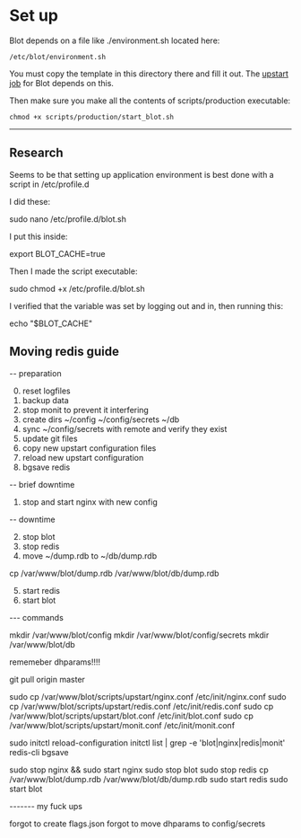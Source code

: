 # Set up

Blot depends on a file like ./environment.sh located here:

```
/etc/blot/environment.sh
```

You must copy the template in this directory there and fill it out. The [upstart job](./upstart/blot.conf) for Blot depends on this.

Then make sure you make all the contents of scripts/production executable:

```shell
chmod +x scripts/production/start_blot.sh
```

---



## Research

Seems to be that setting up application environment is best done with a script in /etc/profile.d

I did these:

sudo nano /etc/profile.d/blot.sh

I put this inside:

export BLOT_CACHE=true

Then I made the script executable:

sudo chmod +x /etc/profile.d/blot.sh

I verified that the variable was set by logging out and in, then running this:

echo "$BLOT_CACHE"




## Moving redis guide

-- preparation

0. reset logfiles
1. backup data
2. stop monit to prevent it interfering
3. create dirs ~/config ~/config/secrets ~/db
4. sync ~/config/secrets with remote and verify they exist
5. update git files
6. copy new upstart configuration files
7. reload new upstart configuration
8. bgsave redis

-- brief downtime

1. stop and start nginx with new config

-- downtime

2. stop blot
3. stop redis
4. move ~/dump.rdb to ~/db/dump.rdb

cp /var/www/blot/dump.rdb /var/www/blot/db/dump.rdb

5. start redis
6. start blot

--- commands


mkdir /var/www/blot/config
mkdir /var/www/blot/config/secrets
mkdir /var/www/blot/db

rememeber dhparams!!!!


git pull origin master

sudo cp /var/www/blot/scripts/upstart/nginx.conf /etc/init/nginx.conf
sudo cp /var/www/blot/scripts/upstart/redis.conf /etc/init/redis.conf
sudo cp /var/www/blot/scripts/upstart/blot.conf /etc/init/blot.conf
sudo cp /var/www/blot/scripts/upstart/monit.conf /etc/init/monit.conf

sudo initctl reload-configuration
initctl list | grep -e 'blot\|nginx\|redis\|monit'
redis-cli bgsave

sudo stop nginx && sudo start nginx
sudo stop blot
sudo stop redis
cp /var/www/blot/dump.rdb /var/www/blot/db/dump.rdb
sudo start redis
sudo start blot


------- my fuck ups

forgot to create flags.json
forgot to move dhparams to config/secrets